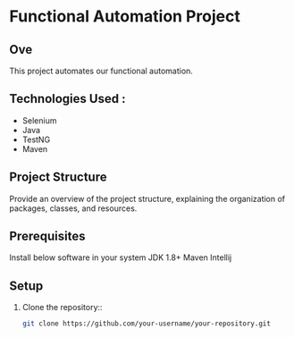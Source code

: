 # Functional Automation Project

## Ove

This project automates our functional automation.

## Technologies Used :

- Selenium
- Java
- TestNG
- Maven

## Project Structure

Provide an overview of the project structure, explaining the organization of packages, classes, and resources.

## Prerequisites 
Install below software in your system
JDK 1.8+
Maven
Intellij

## Setup

1. Clone the repository::
   ```bash
   git clone https://github.com/your-username/your-repository.git
